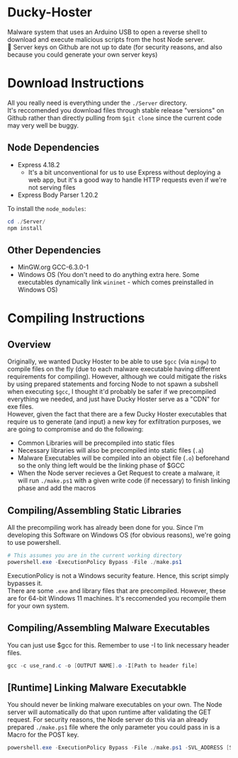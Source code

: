 # Ducky-Hoster
Malware system that uses an Arduino USB to open a reverse shell to download and execute malicious scripts from the host Node server. <br />
🚨 Server keys on Github are not up to date (for security reasons, and also because you could generate your own server keys)

# Download Instructions
All you really need is everything under the `./Server` directory. <br />
It's reccomended you download files through stable release "versions" on Github rather than directly pulling from `$git clone` since the current code may very well be buggy.

## Node Dependencies
* Express 4.18.2
    * It's a bit unconventional for us to use Express without deploying a web app, but it's a good way to handle HTTP requests even if we're not serving files
* Express Body Parser 1.20.2

To install the `node_modules`:
```ps1
cd ./Server/
npm install 
```

## Other Dependencies
* MinGW.org GCC-6.3.0-1
* Windows OS (You don't need to do anything extra here. Some executables dynamically link `wininet` - which comes preinstalled in Windows OS)

# Compiling Instructions
## Overview
Originally, we wanted Ducky Hoster to be able to use `$gcc` (via `mingw`) to compile files on the fly (due to each malware executable having different requirements for compiling). However, although we could mitigate the risks by using prepared statements and forcing Node to not spawn a subshell when executing `$gcc`, I thought it'd probably be safer if we precompiled everything we needed, and just have Ducky Hoster serve as a "CDN" for exe files.
<br>
However, given the fact that there are a few Ducky Hoster executables that require us to generate (and input) a new key for exfiltration purposes, we are going to compromise and do the following:

* Common Libraries will be precompiled into static files
* Necessary libraries will also be precompiled into static files (`.a`)
* Malware Executables will be compiled into an object file (`.o`) beforehand so the only thing left would be the linking phase of $GCC
* When the Node server recieves a Get Request to create a malware, it will run `./make.ps1` with a given write code (if necessary) to finish linking phase and add the macros

## Compiling/Assembling Static Libraries
All the precompiling work has already been done for you. Since I'm developing this Software on Windows OS (for obvious reasons), we're going to use powershell. <br>
```ps1
# This assumes you are in the current working directory
powershell.exe -ExecutionPolicy Bypass -File ./make.ps1
```
ExecutionPolicy is not a Windows security feature. Hence, this script simply bypasses it. <br>
There are some `.exe` and library files that are precompiled. However, these are for 64-bit Windows 11 machines. It's reccomended you recompile them for your own system.

## Compiling/Assembling Malware Executables
You can just use $gcc for this. Remember to use -I to link necessary header files.
```ps1
gcc -c use_rand.c -o [OUTPUT NAME].o -I[Path to header file]
```

## [Runtime] Linking Malware Executabkle
You should never be linking malware executables on your own. The Node server will automatically do that upon runtime after validating the GET request. For security reasons, the Node server do this via an already prepared `./make.ps1` file where the only parameter you could pass in is a Macro for the POST key.
```ps1
powershell.exe -ExecutionPolicy Bypass -File ./make.ps1 -SVL_ADDRESS [Server Address] -SVL_AUTHKEY [Auth Key]
```